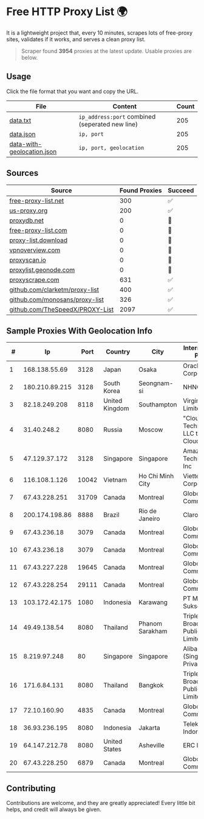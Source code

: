 
# Free HTTP Proxy List 🌍

It is a lightweight project that, every 10 minutes, scrapes lots of free-proxy sites, validates if it works, and serves a clean proxy list.


> Scraper found **3954** proxies at the latest update. Usable proxies are below.

## Usage

Click the file format that you want and copy the URL.


|File|Content|Count|
|----|-------|-----|
|[data.txt](https://raw.githubusercontent.com/themiralay/Proxy-List-World/master/data.txt)|`ip_address:port` combined (seperated new line)|205|
|[data.json](https://raw.githubusercontent.com/themiralay/Proxy-List-World/master/data.json)|`ip, port`|205|
|[data-with-geolocation.json](https://raw.githubusercontent.com/themiralay/Proxy-List-World/master/data-with-geolocation.json)|`ip, port, geolocation`|205|

## Sources

|Source|Found Proxies|Succeed|
|------|-------------|-------|
|[free-proxy-list.net](https://free-proxy-list.net)|300|✅|
|[us-proxy.org](https://www.us-proxy.org)|200|✅|
|[proxydb.net](http://proxydb.net)|0|🚫|
|[free-proxy-list.com](https://free-proxy-list.com/?page=&port=&type%5B%5D=http&type%5B%5D=https&up_time=0&search=Search)|0|🚫|
|[proxy-list.download](https://www.proxy-list.download/HTTP)|0|🚫|
|[vpnoverview.com](https://vpnoverview.com/privacy/anonymous-browsing/free-proxy-servers)|0|🚫|
|[proxyscan.io](https://www.proxyscan.io)|0|🚫|
|[proxylist.geonode.com](https://proxylist.geonode.com/api/proxy-list?limit=300&page=1&sort_by=lastChecked&sort_type=desc&protocols=http,https)|0|🚫|
|[proxyscrape.com](https://api.proxyscrape.com/v2/?request=displayproxies&protocol=http&timeout=10000&country=all&ssl=all&anonymity=all)|631|✅|
|[github.com/clarketm/proxy-list](https://raw.githubusercontent.com/clarketm/proxy-list/master/proxy-list-raw.txt)|400|✅|
|[github.com/monosans/proxy-list](https://raw.githubusercontent.com/monosans/proxy-list/main/proxies/http.txt)|326|✅|
|[github.com/TheSpeedX/PROXY-List](https://raw.githubusercontent.com/TheSpeedX/PROXY-List/master/http.txt)|2097|✅|


## Sample Proxies With Geolocation Info

|#|Ip|Port|Country|City|Internet Service Provider|
|-|--|----|-------|----|-------------------------|
|1|168.138.55.69|3128|Japan|Osaka|Oracle Corporation|
|2|180.210.89.215|3128|South Korea|Seongnam-si|NHNCLOUD|
|3|82.18.249.208|8118|United Kingdom|Southampton|Virgin Media Limited|
|4|31.40.248.2|8080|Russia|Moscow|"Cloud Technologies" LLC trading as Cloud.ru|
|5|47.129.37.172|3128|Singapore|Singapore|Amazon Technologies Inc|
|6|116.108.1.126|10042|Vietnam|Ho Chi Minh City|Viettel Corporation|
|7|67.43.228.251|31709|Canada|Montreal|GloboTech Communications|
|8|200.174.198.86|8888|Brazil|Rio de Janeiro|Claro S.A|
|9|67.43.236.18|3079|Canada|Montreal|GloboTech Communications|
|10|67.43.236.18|3079|Canada|Montreal|GloboTech Communications|
|11|67.43.227.228|19645|Canada|Montreal|GloboTech Communications|
|12|67.43.228.254|29111|Canada|Montreal|GloboTech Communications|
|13|103.172.42.175|1080|Indonesia|Karawang|PT Media Solusi Sukses|
|14|49.49.138.54|8080|Thailand|Phanom Sarakham|Triple T Broadband Public Company Limited|
|15|8.219.97.248|80|Singapore|Singapore|Alibaba Cloud (Singapore) Private Limited|
|16|171.6.84.131|8080|Thailand|Bangkok|Triple T Broadband Public Company Limited|
|17|72.10.160.90|4835|Canada|Montreal|GloboTech Communications|
|18|36.93.236.195|8080|Indonesia|Jakarta|Telekomunikasi Indonesia|
|19|64.147.212.78|8080|United States|Asheville|ERC Broadband|
|20|67.43.228.250|6879|Canada|Montreal|GloboTech Communications|



## Contributing

Contributions are welcome, and they are greatly appreciated! Every
little bit helps, and credit will always be given.

